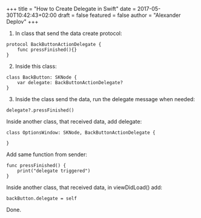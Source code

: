 +++
title = "How to Create Delegate in Swift"
date = 2017-05-30T10:42:43+02:00
draft = false
featured = false
author = "Alexander Deplov"
+++
1. In class that send the data create protocol:

```
protocol BackButtonActionDelegate {
    func pressFinished(){}
}
```

2. Inside this class:

```
class BackButton: SKNode {
    var delegate: BackButtonActionDelegate?
}
```

3. Inside the class send the data, run the delegate message when needed:

```
delegate?.pressFinished()
```

Inside another class, that received data, add delegate:

```
class OptionsWindow: SKNode, BackButtonActionDelegate {

}
```

Add same function from sender:

```
func pressFinished() {
    print("delegate triggered")
}
```

Inside another class, that received data, in viewDidLoad() add:

```
backButton.delegate = self
```

Done.